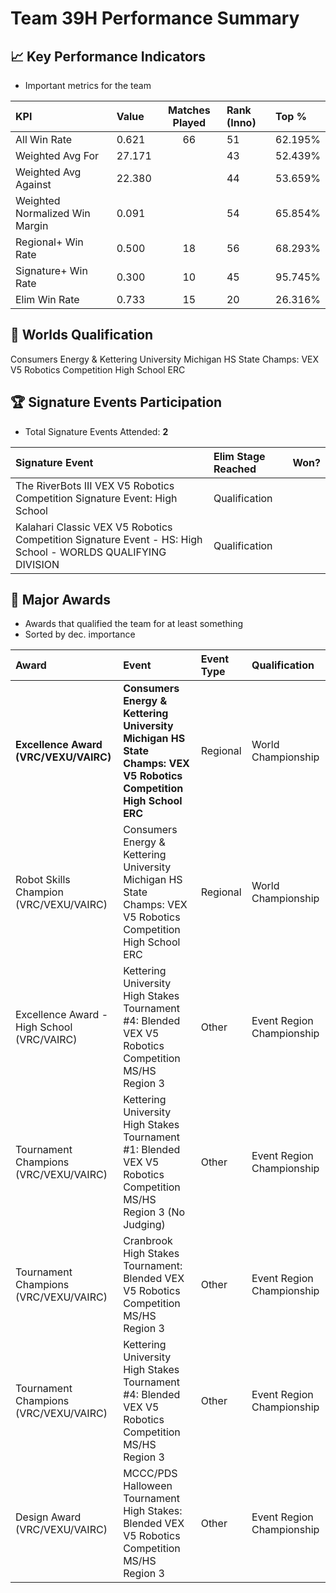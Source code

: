# Team 39H Performance Summary

## 📈 Key Performance Indicators
- Important metrics for the team

| KPI | Value | Matches Played | Rank (Inno) | Top % |
|:---|:-----|:--------------:|:----|:-----|
| All Win Rate | 0.621 | 66 | 51 | 62.195% |
| Weighted Avg For | 27.171 |  | 43 | 52.439% |
| Weighted Avg Against | 22.380 |  | 44 | 53.659% |
| Weighted Normalized Win Margin | 0.091 |  | 54 | 65.854% |
| Regional+ Win Rate | 0.500 | 18 | 56 | 68.293% |
| Signature+ Win Rate | 0.300 | 10 | 45 | 95.745% |
| Elim Win Rate | 0.733 | 15 | 20 | 26.316% |


## 🎯 Worlds Qualification
Consumers Energy & Kettering University Michigan HS State Champs: VEX V5 Robotics Competition High School ERC

## 🏆 Signature Events Participation
- Total Signature Events Attended: **2**

| Signature Event | Elim Stage Reached | Won? |
|:----------------|:-------------------|:----|
| The RiverBots III VEX V5 Robotics Competition Signature Event: High School | Qualification |  |
| Kalahari Classic VEX V5 Robotics Competition Signature Event - HS: High School - WORLDS QUALIFYING DIVISION | Qualification |  |


## 🥇 Major Awards
- Awards that qualified the team for at least something
- Sorted by dec. importance

| Award | Event | Event Type | Qualification |
|:------|:------|:-----------|:--------------|
| **Excellence Award (VRC/VEXU/VAIRC)** | **Consumers Energy & Kettering University Michigan HS State Champs: VEX V5 Robotics Competition High School ERC** | Regional | World Championship |
| Robot Skills Champion (VRC/VEXU/VAIRC) | Consumers Energy & Kettering University Michigan HS State Champs: VEX V5 Robotics Competition High School ERC | Regional | World Championship |
| Excellence Award - High School (VRC/VAIRC) | Kettering University High Stakes Tournament #4: Blended VEX V5 Robotics Competition MS/HS Region 3 | Other | Event Region Championship |
| Tournament Champions (VRC/VEXU/VAIRC) | Kettering University High Stakes Tournament #1: Blended VEX V5 Robotics Competition MS/HS Region 3 (No Judging) | Other | Event Region Championship |
| Tournament Champions (VRC/VEXU/VAIRC) | Cranbrook High Stakes Tournament: Blended VEX V5 Robotics Competition MS/HS Region 3 | Other | Event Region Championship |
| Tournament Champions (VRC/VEXU/VAIRC) | Kettering University High Stakes Tournament #4: Blended VEX V5 Robotics Competition MS/HS Region 3 | Other | Event Region Championship |
| Design Award (VRC/VEXU/VAIRC) | MCCC/PDS Halloween Tournament High Stakes: Blended VEX V5 Robotics Competition MS/HS Region 3 | Other | Event Region Championship |

